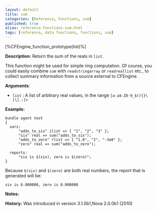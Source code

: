 ```yaml
---
layout: default
title: sum
categories: [Reference, Functions, sum]
published: true
alias: reference-functions-sum.html
tags: [reference, data functions, functions, sum]
---
```


[%CFEngine_function_prototype(list)%]

**Description:** Return the sum of the reals in `list`.

This function might be used for simple ring computation. Of course, you could 
easily combine `sum` with `readstringarray` or `readreallist` etc., to collect 
summary information from a source external to CFEngine.

**Arguments**:

* `list` : A list of arbitrary real values, in the range
`[a-zA-Z0-9_$(){}\[\].:]+`

**Example:**

```cf3
bundle agent test
{
  vars:
      "adds_to_six" ilist => { "1", "2", "3" };
      "six" real => sum("adds_to_six");
      "adds_to_zero" rlist => { "1.0", "2", "-3e0" };
      "zero" real => sum("adds_to_zero");

  reports:
      "six is $(six), zero is $(zero)";
}
```

Because `$(six)` and `$(zero)` are both real numbers, the report that is
generated will be:

```
six is 6.000000, zero is 0.000000
```

**Notes:**  
   
**History:** Was introduced in version 3.1.0b1,Nova 2.0.0b1 (2010)
